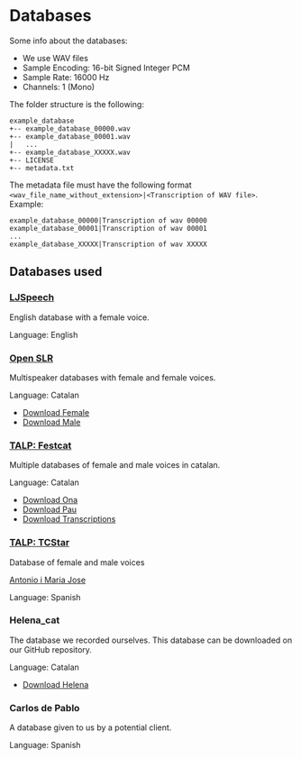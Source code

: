 # Databases

Some info about the databases:
- We use WAV files
- Sample Encoding: 16-bit Signed Integer PCM
- Sample Rate: 16000 Hz
- Channels: 1 (Mono)

The folder structure is the following:
```text
example_database
+-- example_database_00000.wav
+-- example_database_00001.wav
|   ...
+-- example_database_XXXXX.wav
+-- LICENSE
+-- metadata.txt
```

The metadata file must have the following format `<wav_file_name_without_extension>|<Transcription of WAV file>`.
Example:
```text
example_database_00000|Transcription of wav 00000
example_database_00001|Transcription of wav 00001
...
example_database_XXXXX|Transcription of wav XXXXX
```


## Databases used
### [LJSpeech](https://keithito.com/LJ-Speech-Dataset/)
English database with a female voice.

Language: English


### [Open SLR](https://www.openslr.org/69/)
Multispeaker databases with female and female voices.

Language: Catalan

- [Download Female](https://www.openslr.org/resources/69/ca_es_female.zip)
- [Download Male](https://www.openslr.org/resources/69/ca_es_male.zip)


### [TALP: Festcat](http://festcat.talp.cat/devel.php)
Multiple databases of female and male voices in catalan.

Language: Catalan

- [Download Ona](http://festcat.talp.cat/download/data/upc_ca_ona_raw-1.0.tar.bz2)
- [Download Pau](http://festcat.talp.cat/download/data/upc_ca_pau_raw-1.0.tar.bz2)
- [Download Transcriptions](http://festcat.talp.cat/download/data/upc_ca_pau_raw-1.0.tar.bz2)


### [TALP: TCStar](https://www.talp.upc.edu/project-detail/499/TC-STAR%20)
Database of female and male voices

[Antonio i Maria Jose](https://www.talp.upc.edu/content/tc-star-baselines)

Language: Spanish

### Helena_cat
The database we recorded ourselves. This database can be downloaded on our GitHub repository.

Language: Catalan

- [Download Helena](helena_cat.zip)

### Carlos de Pablo
A database given to us by a potential client.

Language: Spanish
